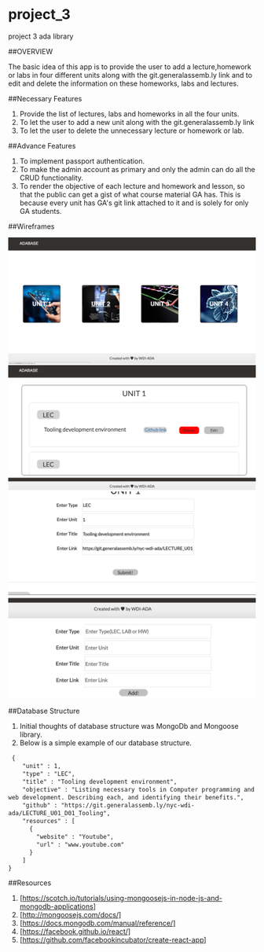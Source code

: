 # project_3
project 3 ada library

##OVERVIEW

The basic idea of this app is to provide the user to add a lecture,homework or labs in four different units along with the git.generalassemb.ly link and to edit and delete the information on these homeworks, labs and lectures.

##Necessary Features
1. Provide the list of lectures, labs and homeworks in all the four units.
2. To let the user to add a new unit along with the git.generalassemb.ly link
3. To let the user to delete the unnecessary lecture or homework or lab.

##Advance Features
1. To implement passport authentication.
2. To make the admin account as primary and only the admin can do all the CRUD functionality.
3. To render the objective of each lecture and homework and lesson, so that the public can get a gist of what course material GA has. This is because every unit has GA's git link attached to it and is solely for only GA students.

##Wireframes
<!--![WireFrame1](./public/assets/markdown1.png)-->
![wireframe1](./assets/main-wf.png)
![wireframe2](./assets/unit.png)
![wireframe3](./assets/edit.png)
![wireframe4](./assets/add.png)

##Database Structure
1. Initial thoughts of database structure was MongoDb and Mongoose library.
2. Below is a simple example of our database structure.
```
 {
    "unit" : 1,
    "type" : "LEC",
    "title" : "Tooling development environment",
    "objective" : "Listing necessary tools in Computer programming and web development. Describing each, and identifying their benefits.",
    "github" : "https://git.generalassemb.ly/nyc-wdi-ada/LECTURE_U01_D01_Tooling",
    "resources" : [
      {
        "website" : "Youtube",
        "url" : "www.youtube.com"
      }
    ]
}
```

##Resources
1. [https://scotch.io/tutorials/using-mongoosejs-in-node-js-and-mongodb-applications]
2. [http://mongoosejs.com/docs/]
3. [https://docs.mongodb.com/manual/reference/]
4. [https://facebook.github.io/react/]
5. [https://github.com/facebookincubator/create-react-app]